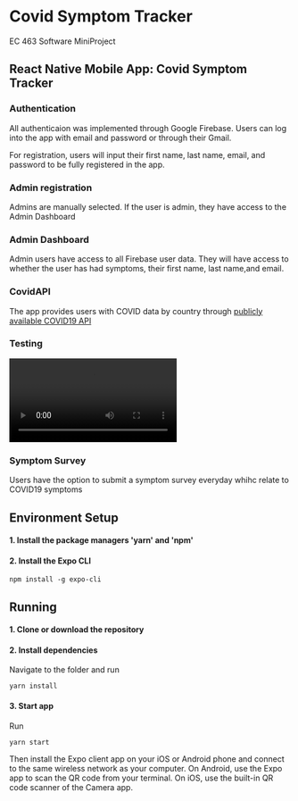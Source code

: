 # Covid Symptom Tracker
EC 463 Software MiniProject


## React Native Mobile App: Covid Symptom Tracker

### Authentication
All authenticaion was implemented through Google Firebase. Users can log into the app with email and password or through their Gmail. 

For registration, users will input their first name, last name, email, and password to be fully registered in the app. 

### Admin registration
Admins are manually selected. If the user is admin, they have access to the Admin Dashboard

### Admin Dashboard
Admin users have access to all Firebase user data. They will have access to whether the user has had symptoms, their first name, last name,and email.

### CovidAPI
The app provides users with COVID data by country through [publicly available COVID19 API](COVID19api.com)

### Testing
![](assets/demo.mov)

### Symptom Survey
Users have the option to submit a symptom survey everyday whihc relate to COVID19 symptoms




























## Environment Setup
#### 1. Install the package managers 'yarn' and 'npm'

#### 2. Install the Expo CLI
```
npm install -g expo-cli
```
## Running

#### 1. Clone or download the repository

#### 2. Install dependencies
Navigate to the folder and run
```
yarn install
```

#### 3. Start app
Run
```
yarn start
```

Then install the Expo client app on your iOS or Android phone and connect to the same wireless network as your computer. On Android, use the Expo app to scan the QR code from your terminal. On iOS, use the built-in QR code scanner of the Camera app.

